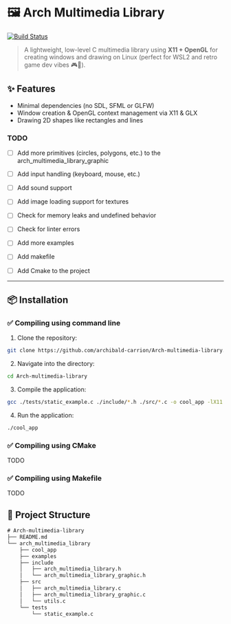 # 🖼️ Arch Multimedia Library

[![Build Status](https://img.shields.io/badge/build-passing-brightgreen?style=flat-square)](https://github.com/archibald-carrion/Arch-multimedia-library/actions)

<!-- add more shield about passing linters and sanitizer -->

> A lightweight, low-level C multimedia library using **X11 + OpenGL** for creating windows and drawing on Linux (perfect for WSL2 and retro game dev vibes 🎮🧪).


## ✨ Features

- Minimal dependencies (no SDL, SFML or GLFW)
- Window creation & OpenGL context management via X11 & GLX
- Drawing 2D shapes like rectangles and lines

### TODO
- [ ] Add more primitives (circles, polygons, etc.) to the arch_multimedia_library_graphic
- [ ] Add input handling (keyboard, mouse, etc.)
- [ ] Add sound support
- [ ] Add image loading support for textures
- [ ] Check for memory leaks and undefined behavior
- [ ] Check for linter errors
- [ ] Add more examples
- [ ] Add makefile
- [ ] Add Cmake to the project


---

## 📦 Installation

### ✅ Compiling using command line
1. Clone the repository:
```bash
git clone https://github.com/archibald-carrion/Arch-multimedia-library.git
```
2. Navigate into the directory:
```bash
cd Arch-multimedia-library
```
3. Compile the application:
```bash
gcc ./tests/static_example.c ./include/*.h ./src/*.c -o cool_app -lX11 -lGL
```
4. Run the application:
```bash
./cool_app
```

### ✅ Compiling using CMake
TODO


### ✅ Compiling using Makefile
TODO

## 🧱 Project Structure
```txt
# Arch-multimedia-library
├── README.md
└── arch_multimedia_library
    ├── cool_app
    ├── examples
    ├── include
    │   ├── arch_multimedia_library.h
    │   └── arch_multimedia_library_graphic.h
    ├── src
    │   ├── arch_multimedia_library.c
    │   ├── arch_multimedia_library_graphic.c
    │   └── utils.c
    └── tests
        └── static_example.c
```